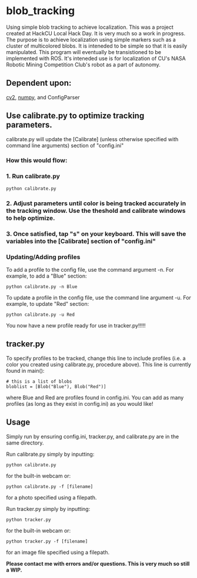 # blob_tracking
Using simple blob tracking to achieve localization. This was a project created at HackCU Local Hack Day. It is very much so a work in progress. The purpose is to achieve localization using simple markers such as a cluster of multicolored blobs. It is inteneded to be simple so that it is easily manipulated. This program will eventually be transistioned to be implemented with ROS. It's inteneded use is for localization of CU's NASA Robotic Mining Competition Club's robot as a part of autonomy.

## Dependent upon:
[cv2](https://docs.opencv.org/2.4/doc/tutorials/introduction/linux_install/linux_install.html), [numpy](https://www.scipy.org/install.html), and ConfigParser

## Use calibrate.py to optimize tracking parameters. 
calibrate.py will update the \[Calibrate] (unless otherwise specified with command line arguments) section of "config.ini"
### How this would flow:
### 1. Run calibrate.py
```
python calibrate.py
```
### 2. Adjust parameters until color is being tracked accurately in the tracking window. Use the theshold and calibrate windows to help optimize.

### 3. Once satisfied, tap "s" on your keyboard. This will save the variables into the \[Calibrate] section of "config.ini"

### Updating/Adding profiles
To add a profile to the config file, use the command argument \-n. For example, to add a "Blue" section:
```
python calibrate.py -n Blue
```

To update a profile in the config file, use the command line argument \-u. For example, to update "Red" section:
```
python calibrate.py -u Red
```

You now have a new profile ready for use in tracker.py!!!!!


## tracker.py

To specify profiles to be tracked, change this line to include profiles (i.e. a color you created using calibrate.py, procedure above). This line is currently found in main():
```
# this is a list of blobs
bloblist = [Blob("Blue"), Blob("Red")]
```
where Blue and Red are profiles found in config.ini. You can add as many profiles (as long as they exist in config.ini) as you would like!

## Usage
Simply run by ensuring config.ini, tracker.py, and calibrate.py are in the same directory.

Run calibrate.py simply by inputting:
```
python calibrate.py
```
for the built-in webcam or:
```
python calibrate.py -f [filename]
```
for a photo specified using a filepath.


Run tracker.py simply by inputting:
```
python tracker.py
```
for the built-in webcam or:
```
python tracker.py -f [filename]
```
for an image file specified using a filepath.

**Please contact me with errors and/or questions. This is very much so still a WIP.**
